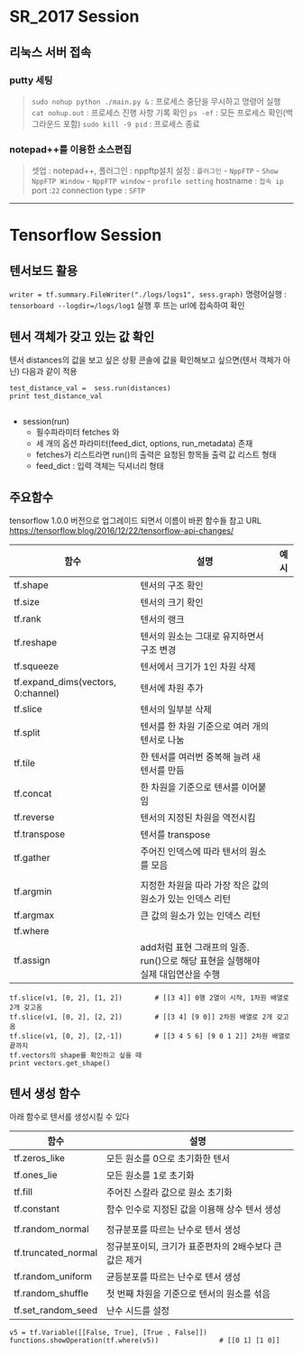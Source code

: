 # SR_2017 Session
## 리눅스 서버 접속
### putty 세팅
 >`sudo nohup python ./main.py &` : 프로세스 중단을 무시하고 명령어 실행
 `cat nohup.out` :  프로세스 진행 사항 기록 확인
 `ps -ef` : 모든 프로세스 확인(백그라운드 포함)
 `sudo kill -9 pid` : 프로세스 종료

 ### notepad++를 이용한 소스편집
 >셋업 : notepad++, 플러그인 : nppftp설치
설정 : `플러그인` - `NppFTP` - `Show NppFTP Window` - `NppFTP window` - `profile setting`
hostname : `접속 ip`
port :`22`
connection type : `SFTP`

-------------
# Tensorflow Session

## 텐서보드 활용
`writer = tf.summary.FileWriter("./logs/logs1", sess.graph)`
명령어실행 : `tensorboard --logdir=/logs/log1`
실행 후 뜨는 url에 접속하여 확인

## 텐서 객체가 갖고 있는 값 확인
텐서 distances의 값을 보고 싶은 상황
콘솔에 값을 확인해보고 싶으면(텐서 객체가 아닌) 다음과 같이 적용
```
test_distance_val =  sess.run(distances)
print test_distance_val
```

##
- session(run)
  - 필수파라미터 fetches 와
  - 세 개의 옵션 파라미터(feed_dict, options, run_metadata) 존재
  - fetches가 리스트라면 run()의 출력은 요청된 항목들 출력 값 리스트 형태
  - feed_dict : 입력 객체는 딕셔너리 형태

## 주요함수
tensorflow 1.0.0 버전으로 업그레이드 되면서 이름이 바뀐 함수들 참고 URL
https://tensorflow.blog/2016/12/22/tensorflow-api-changes/

|함수|설명|예시|
|----|-------|-------|
|tf.shape| 텐서의 구조 확인|
|tf.size|텐서의 크기 확인|
|tf.rank|텐서의 랭크|
|tf.reshape|텐서의 원소는 그대로 유지하면서 구조 변경|
|tf.squeeze|텐서에서 크기가 1인 차원 삭제|
|tf.expand_dims(vectors, 0:channel)|텐서에 차원 추가|
|tf.slice|텐서의 일부분 삭제|
|tf.split|텐서를 한 차원 기준으로 여러 개의 텐서로 나눔|
|tf.tile|한 텐서를 여러번 중복해 늘려 새 텐서를 만듬|
|tf.concat|한 차원을 기준으로 텐서를 이어붙임|
|tf.reverse|텐서의 지정된 차원을 역전시킴|
|tf.transpose|텐서를 transpose|
|tf.gather|주어진 인덱스에 따라 텐서의 원소를 모음|
|||
|tf.argmin|지정한 차원을 따라 가장 작은 값의 원소가 있는 인덱스 리턴|
|tf.argmax|큰 값의 원소가 있는 인덱스 리턴 |
|tf.where| |
|tf.assign|add처럼 표현 그래프의 일종. run()으로 해당 표현을 실행해야 실제 대입연산을 수행|
```
tf.slice(v1, [0, 2], [1, 2])        # [[3 4]] 0행 2열이 시작, 1차원 배열로 2개 갖고옴
tf.slice(v1, [0, 2], [2, 2])        # [[3 4] [9 0]] 2차원 배열로 2개 갖고옴
tf.slice(v1, [0, 2], [2,-1])        # [[3 4 5 6] [9 0 1 2]] 2차원 배열로 끝까지
tf.vectors의 shape를 확인하고 싶을 때
print vectors.get_shape()
```
## 텐서 생성 함수
아래 함수로 텐서를 생성시킬 수 있다

|함수|설명|
|------|-----------|
|tf.zeros_like|모든 원소를 0으로 초기화한 텐서 |
|tf.ones_lie|모든 원소를 1로 초기화|
|tf.fill|주어진 스칼라 값으로 원소 초기화|
|tf.constant|함수 인수로 지정된 값을 이용해 상수 텐서 생성|
|||
|tf.random_normal|정규분포를 따르는 난수로 텐서 생성|
|tf.truncated_normal|정규분포이되, 크기가 표준편차의 2배수보다 큰 값은 제거|
|tf.random_uniform|균등분포를 따르는 난수로 텐서 생성|
|tf.random_shuffle|첫 번째 차원을 기준으로 텐서의 원소를 섞음|
|tf.set_random_seed|난수 시드를 설정|

```
v5 = tf.Variable([[False, True], [True , False]])
functions.showOperation(tf.where(v5))               # [[0 1] [1 0]]
```
